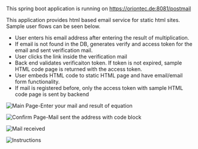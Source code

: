 This spring boot application is running on  https://oriontec.de:8081/postmail 

This application provides html based email service for static html sites. Sample user flows can be seen below.

- User enters his email address after entering the result of multiplication.
- If email is not found in the DB, generates verify and access token for the email and sent verification mail. 
- User clicks the link inside the verification mail
- Back end validates verificaiton token. If token is not expired, sample HTML code page is returned with the access token. 
- User embeds HTML code to static HTML page and have email/email form functionality. 
- If mail is registered before, only the access token with sample HTML code page is sent by backend


![Main Page-Enter your mail and result of equation](https://lh3.googleusercontent.com/0933vKt6ztC0vILsSIkyXqXfnXgZ9JQen7ttf86rNa3OOUnRXo14tKs4J1gwIeIeq7z158stNntw_BewkVMuRk4n_9XJFLWJmuLMF-htJUAUxLZK-WH_doKZ2ipxhuxpiQm9I2BvWfn_i91AD7RtYXlgIyL9Xa13bIYKFvlbDiKijSD3XcwlPvwjfPYyaUSUxS8O42YR6zKys1mpoRqJyycm7hjwbYI4MwOewj_jsADSGNmz_TbWOrL-8YffrkcBvn-zrFb_OyLlFKMG7lmzRdnzbb6URjlGbcSrjfFyOsrxW8tsW5MNE81x4S0gyyH6VqEAwawLIt87zHNE9pUcTHpQOTxhEbx62kf9SeW0Nch71tGETVQAnUqIxMDqS6xUcUEAOk9hdnFAbsDcEdZNo2C8-xJ2A-jlEfBhgyYUl7S0a2rNMdnBrpHYIdLtg7RVrH4x5qWNdNBb8ffzh5wCpgRPgTEOAVPi1MugTWwCwATwQxPC2BQxBsFzP9_0-DL-J2GDyhRlY51g2ucZlR4-sLR6iNgFWSq0Rh4s6LSyB-T6mOUs4UGD_yqcxHXohwx1IENHdtxgQ7GFkGLFdZEi2yHPD2b2YlAj1KT5z_ROHU1VY9zaRA51yddZVNUBX1N03gl-6u0jN3DAuzQeGN7Tsr_dBDsH01u9LjUMHFeFhlkK9tlOHNAlwa9a-t1UnwJK5FbGd0TYVGikFCi08yXOp2r32KjxmPdIabtYfBicDXMQjcXA=w908-h558-no)

![Confirm Page-Mail sent the address with code block](https://lh3.googleusercontent.com/OU6KzedzTeP_hGTIciQKG0uCFKL4gbiMMKyfAcSVVC8-nvEo0oulKR7I6zIiBpUOnPdvxnEG12a9UuCLIou0ji8BnxqJWziP_p1RyotoNyDT6Ogllds-xVbdk51_DTE44rX5gKQ4JaYfeDu_wYz9RyHFZvwUJYgw5HgvRruF0O5sq2DCtJzjimtj4QZIMoGFnJA56sO2cDDwcgA516ZhfHEmcZFaWTJicJZBR4lpbkxYZKrkwl7QFIriovCS0iFMKS6K3eU2gC-ZuDTgeIxCUEujH0saXs-zq0vVNuzUENvYtt4HjqQm4b3LnvLg0UqO2UR0_nJ75SSK5xvNoPRYRjsDH2V5dw1G2PXIes2XqXYitqtQOmT56FnYE7cxpnsWK9MmZ9aj-gB0iHkDW3NzH3SRPL_AztJQyCgHnGWLl3N5Yg0aD4l7HIbwFoRmoTNxY9kdyf_lDp5mSFL-GgQErLRJnUstIG9LlI0g917s6elIwcRj21KK8V6faMdiTp9eoUruC3R4TMyC9WWIUug3aSm1CaQ-3Uaw1AuXHCzMUV7nvnZTSxsZ2H8oTvger1qWRLztTEjmIGz7fgPuTREDrwpdQZFUWnXomRGt34qlD88CKnY7Rvny_aFvcDQpLGdmtInZJFr1Ns9xl5EGXCBTNp9ySrJYr2HWhkO7xZG4Vjt_b4QIfAvdf695BMX5hgAOulKvqNIm28imbCg02BjJmjQiYGi5YN3v6zHylDvdPCjKyvCI=w947-h283-no)

![Mail received](https://lh3.googleusercontent.com/r2aJ4JOX8PbQMmcBfl8JU82ElpbYnVy1QbFZUBrF6ycz6gnnizFdCHtk16LQ2WxEvVKl9HT8Oc34vY1hORiNeaNziUOFvRIOjlzR90S5w2B5oJ44QeA-LM-kZrVrqo5zPU8G24hamM7z97V4n91yCifHSEvGEA7vSKNHG9PU72YV2qStNplu7q01mULRzK1w5AiWAgt3q9Dd2uJ4EdS0sXTJegoLmU3c9L5008OcQcoMjh9Ts-a94-boAHRTTIJQOXMtXdZTRJQtUuGXc1HEdJz0BDuJjDdn2UyNbw3mBRPKFckSwvDKh1F9T3RuTkNla_nDNXyJ0hzJHi56p17xzDl2NH3xG1ztXzNiZFSCgoYCb-nBrWuP6JQNzbGHEOW-IpuUAS3tTPnfGpEQdPrlIErf3LWqfEYNwXQnGzTwDgiQ-0GXs1-y_yS-dB_R0LXOtHHGVBeDwEJD5stVm-CBM-o49vdHaY-ZJctOpYBwjtedjDP3qsu3ljISVr-q-YgWqfL1F2ZLIMyOMQP5pmNqMSQN1OoRQmDOF7ev-XKVxR74blbJJ-tAcbTGMADIzJoiUspiSLZ1oz4pgewRojomMSRN_3J--sydjv1swfff9BO3EoInAxh42h6onuETDnxZsxspiHvwqra0gUWauajyZOQVfbvX85-ZdthtY2lddvEQWp3LVV0YfIFSkTE-5ss-CQKXQvg_G7TkbAPxT3ChCNp2bUkv5rEzGAqq-JCg_8mNSwwq=w905-h418-no)


![Instructions](https://lh3.googleusercontent.com/tj1hj8vw1ilAaKWXjp_b3O4zF4GXyQpXi_A48XNFgx7JoWE24bT1gk82ip7CH8bZs3PA1G_K7x50B-Na8odDXmDQmsTlYyrD7UuR7iQVkZfm9o91V6ysCVcEmKraRz1OwOigW9Wym-HcNccRYa3bpELf3OVm1LT-Vek-2gvBaOKRBc4levaZgBpGcQL7g01h4RkBIAjQ8ZPFlYt7M106BfrGEn9-GTqinXSYZS3_vi8aPUjKdFH69R1gbVFeVCCLI29u4GkJpyztOqmOOaxoyzJkvyboCgRiJVUr6lKfFCrVfKHp0sXYLHV-Qp1_4hLOqBRFY4IBUJu-Jo_-gRzR5LTtTcMqXJMz-aOiGZwemEzXoNx1zbsRRPNnezpK5J8uIekiK1wFx7Yw0IiTGe37PTvwL9bDrw_hhUnV7vQCdC5eay5EFp8c1MotrV_TAwhVxWLwkhgcYziiIC6HFL24LpRUEMwVRCXSzat0_XBm4Jm3-WtDRbFqJdcsHtYwRj3ahREUqO00uKJ-7YFiq7QqlHRfXyn_z7yOMH4DrvgbZFjBOStBp7PZAZPq2HooA0pCn6-PHyXOxkb7fsP1F2uBTAL3kD12dV9ATRvvMwcyRMLbpaAuKZ9EvuhQu-JISBTMwKowtGvapmDCIpHCzljyLCewYB3LtJeTQRhkvchRUSfnmuLxD2MbLbS0KcQ_YMzb8eAc4RtTvUKcfGYxIdMMorv4cvjw6bWlMH9N5dZLLNsW_lB1=w1052-h545-no)
